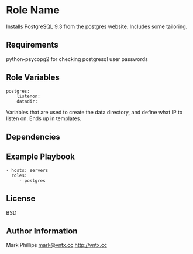 Role Name
========

Installs PostgreSQL 9.3 from the postgres website. Includes some tailoring.

Requirements
------------

python-psycopg2 for checking postgresql user passwords

Role Variables
--------------

    postgres:
        listenon:
        datadir:

Variables that are used to create the data directory, and define what IP to
listen on. Ends up in templates.

Dependencies
------------


Example Playbook
-------------------------

    - hosts: servers
      roles:
         - postgres

License
-------

BSD

Author Information
------------------

Mark Phillips <mark@vntx.cc>
http://vntx.cc
